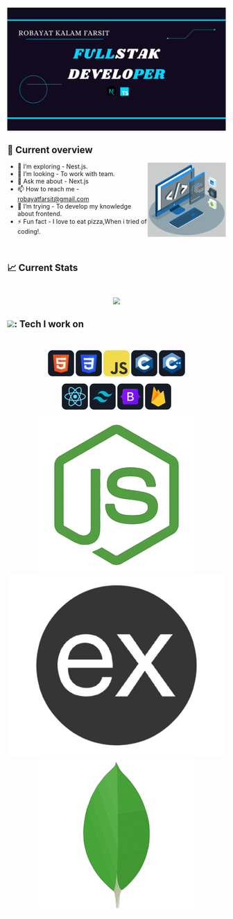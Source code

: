 [![Robayat's Portfolio](https://github.com/Farsit-007/Farsit-007/blob/main/banner3.png?raw=true)](https://robayat-kalam-farsit.vercel.app/)




## :eyes: Current overview

<img align="right" alt="GIF" src="https://github.com/Farsit-007/Farsit-007/blob/main/assets/techstack.gif" width="180px"/>

- 🌱 I’m exploring - Nest.js. 
-  👯 I’m looking - To work with team.
- 💬 Ask me about - Next.js 
- 📫 How to reach me - robayatfarsit@gmail.com
- 🤔 I’m trying - To develop my knowledge about frontend. 
- ⚡ Fun fact - I love to eat pizza,When i tried of coding!.

<br />

## :chart_with_upwards_trend: Current Stats
<br />
<p align="center">
  <img width="90%" src="https://github-readme-streak-stats.herokuapp.com?user=Farsit-007&theme=react&include_all_commits=true&hide_border=true&background=0D1117&stroke=0D1117&fire=1769AA&sideLabels=00F0FF&currStreakNum=1769AA&ring=1769AA&currStreakLabel=1769AA&sideNums=00F0FF" />

  
</p>


## <img src="https://github.com/TheDudeThatCode/TheDudeThatCode/blob/master/Assets/Developer.gif" width="45" />: Tech I work on 
<br>
<p align="center">
<img src="https://github.com/Farsit-007/Farsit-007/blob/main/assets/HTML.png"/>
<img src="https://github.com/Farsit-007/Farsit-007/blob/main/assets/css.png"/>
<img src="https://github.com/Farsit-007/Farsit-007/blob/main/assets/JavaScript.png"/>
<img src="https://github.com/Farsit-007/Farsit-007/blob/main/assets/c.png"/>
<img src="https://github.com/Farsit-007/Farsit-007/blob/main/assets/cpp.png"/>
</p>
<p align="center">
<img src="https://github.com/Farsit-007/Farsit-007/blob/main/assets/react.png"/>
<img src="https://github.com/Farsit-007/Farsit-007/blob/main/assets/tailwind.png"/>
<img src="https://github.com/Farsit-007/Farsit-007/blob/main/assets/Bootsrap.png"/>
<img src="https://github.com/Farsit-007/Farsit-007/blob/main/assets/firebase.png"/>
</p>
<p align="center">
<img src="https://github.com/Farsit-007/Farsit-007/blob/main/assets/node2.png"/>
<img src="https://github.com/Farsit-007/Farsit-007/blob/main/assets/express2.png"/>
<img src="https://github.com/Farsit-007/Farsit-007/blob/main/assets/mongodb2.png"/>
</p><br/>
